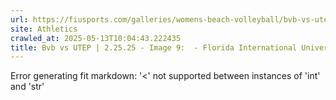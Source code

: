 ```yaml
---
url: https://fiusports.com/galleries/womens-beach-volleyball/bvb-vs-utep-2-25-25/image-9/356/62689
site: Athletics
crawled_at: 2025-05-13T10:04:43.222435
title: Bvb vs UTEP | 2.25.25 - Image 9:  - Florida International University
---
```


Error generating fit markdown: '<' not supported between instances of 'int' and 'str'
